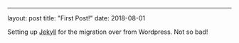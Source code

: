 ---
layout: post
title: "First Post!"
date: 2018-08-01

Setting up [Jekyll](www.jekyllrb.com) for the migration over from Wordpress. Not so bad!